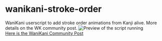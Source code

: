 # wanikani-stroke-order
WaniKani userscript to add stroke order animations from Kanji alive. More details on the WK community post.
![Preview of the script running](https://sjc1.discourse-cdn.com/business5/uploads/wanikani_community/original/3X/6/d/6d7543a8311883eb134aafceceb5a28e3b02d8a5.gif)  
[Here is the WaniKani Community Post](https://community.wanikani.com/t/userscript-wanikani-stroke-order-kanji-alive-videos-in-wanikani/36849)
